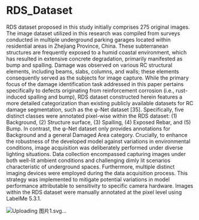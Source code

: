 # RDS_Dataset
RDS dataset proposed in this study initially comprises 275 original images. 
The image dataset utilized in this research was compiled from surveys conducted in multiple underground parking garages located within residential areas in Zhejiang Province, China. These subterranean structures are frequently exposed to a humid coastal environment, which has resulted in extensive concrete degradation, primarily manifested as bump and spalling. Damage was observed on various RC structural elements, including beams, slabs, columns, and walls; these elements consequently served as the subjects for image capture.
While the primary focus of the damage identification task addressed in this paper pertains specifically to defects originating from reinforcement corrosion (i.e., rust-induced spalling and bump), RDS dataset constructed herein features a more detailed categorization than existing publicly available datasets for RC damage segmentation, such as the φ-Net dataset [35]. Specifically, five distinct classes were annotated pixel-wise within the RDS dataset: (1) Background, (2) Structure surface, (3) Spalling, (4) Exposed Rebar, and (5) Bump. In contrast, the φ-Net dataset only provides annotations for Background and a general Damaged Area category.
Crucially, to enhance the robustness of the developed model against variations in environmental conditions, image acquisition was deliberately performed under diverse lighting situations. Data collection encompassed capturing images under both well-lit ambient conditions and challenging dimly lit scenarios characteristic of underground spaces. Furthermore, multiple distinct imaging devices were employed during the data acquisition process. This strategy was implemented to mitigate potential variations in model performance attributable to sensitivity to specific camera hardware. Images within the RDS dataset were manually annotated at the pixel level using LabelMe 5.3.1. 

![Uploading 图片1.svg…]()
